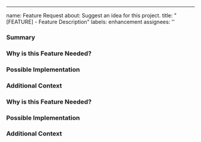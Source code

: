 ---
name: Feature Request
about: Suggest an idea for this project.
title: "[FEATURE] - Feature Description"
labels: enhancement
assignees: ''



### Summary





### Why is this Feature Needed?


### Possible Implementation

### Additional Context



<!-- Provide a brief overview of the feature you would like to request. -->

### Why is this Feature Needed?
<!-- Explain why this feature is important for the project. -->

### Possible Implementation
<!-- Provide any insights on how you would like to see the feature implemented. -->

### Additional Context
<!-- Add any other context or screenshots related to the feature request. -->

